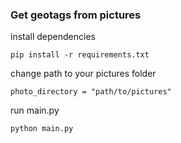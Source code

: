 ### Get geotags from pictures

install dependencies
```
pip install -r requirements.txt
```
change path to your pictures folder
```
photo_directory = "path/to/pictures"
```
run main.py
```
python main.py
```